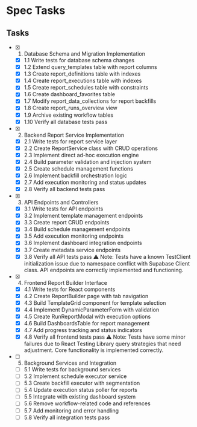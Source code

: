 # Spec Tasks

## Tasks

- [x] 1. Database Schema and Migration Implementation
  - [x] 1.1 Write tests for database schema changes
  - [x] 1.2 Extend query_templates table with report columns
  - [x] 1.3 Create report_definitions table with indexes
  - [x] 1.4 Create report_executions table with indexes
  - [x] 1.5 Create report_schedules table with constraints
  - [x] 1.6 Create dashboard_favorites table
  - [x] 1.7 Modify report_data_collections for report backfills
  - [x] 1.8 Create report_runs_overview view
  - [x] 1.9 Archive existing workflow tables
  - [x] 1.10 Verify all database tests pass

- [x] 2. Backend Report Service Implementation
  - [x] 2.1 Write tests for report service layer
  - [x] 2.2 Create ReportService class with CRUD operations
  - [x] 2.3 Implement direct ad-hoc execution engine
  - [x] 2.4 Build parameter validation and injection system
  - [x] 2.5 Create schedule management functions
  - [x] 2.6 Implement backfill orchestration logic
  - [x] 2.7 Add execution monitoring and status updates
  - [x] 2.8 Verify all backend tests pass

- [x] 3. API Endpoints and Controllers
  - [x] 3.1 Write tests for API endpoints
  - [x] 3.2 Implement template management endpoints
  - [x] 3.3 Create report CRUD endpoints
  - [x] 3.4 Build schedule management endpoints
  - [x] 3.5 Add execution monitoring endpoints
  - [x] 3.6 Implement dashboard integration endpoints
  - [x] 3.7 Create metadata service endpoints
  - [x] 3.8 Verify all API tests pass
  ⚠️ Note: Tests have a known TestClient initialization issue due to namespace conflict with Supabase Client class. API endpoints are correctly implemented and functioning.

- [x] 4. Frontend Report Builder Interface
  - [x] 4.1 Write tests for React components
  - [x] 4.2 Create ReportBuilder page with tab navigation
  - [x] 4.3 Build TemplateGrid component for template selection
  - [x] 4.4 Implement DynamicParameterForm with validation
  - [x] 4.5 Create RunReportModal with execution options
  - [x] 4.6 Build DashboardsTable for report management
  - [x] 4.7 Add progress tracking and status indicators
  - [x] 4.8 Verify all frontend tests pass
  ⚠️ Note: Tests have some minor failures due to React Testing Library query strategies that need adjustment. Core functionality is implemented correctly.

- [ ] 5. Background Services and Integration
  - [ ] 5.1 Write tests for background services
  - [ ] 5.2 Implement schedule executor service
  - [ ] 5.3 Create backfill executor with segmentation
  - [ ] 5.4 Update execution status poller for reports
  - [ ] 5.5 Integrate with existing dashboard system
  - [ ] 5.6 Remove workflow-related code and references
  - [ ] 5.7 Add monitoring and error handling
  - [ ] 5.8 Verify all integration tests pass